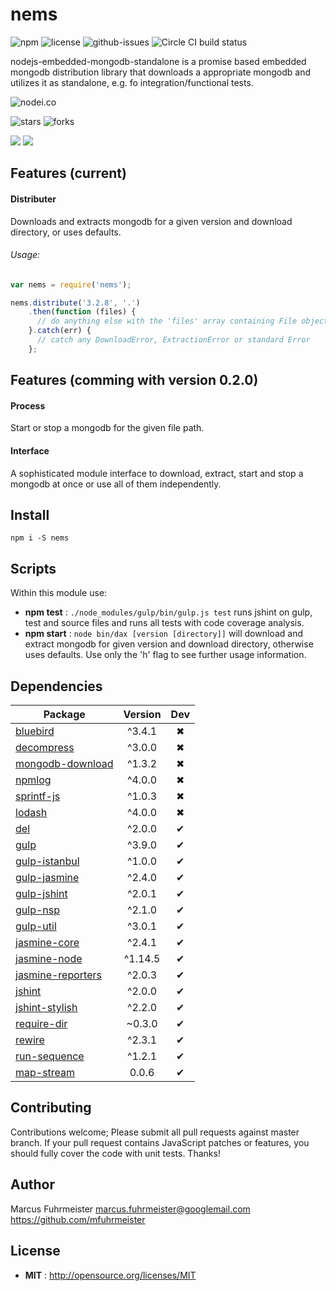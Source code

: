 # nems

![npm](https://img.shields.io/npm/v/nems.svg) ![license](https://img.shields.io/npm/l/nems.svg) ![github-issues](https://img.shields.io/github/issues/mfuhrmeister/nodejs-embedded-mongodb-standalone.svg)  ![Circle CI build status](https://circleci.com/gh/mfuhrmeister/nodejs-embedded-mongodb-standalone.svg?style=svg)

nodejs-embedded-mongodb-standalone is a promise based embedded mongodb distribution library that downloads a appropriate mongodb and utilizes it as standalone, e.g. fo integration/functional tests.

![nodei.co](https://nodei.co/npm/nems.png?downloads=true&downloadRank=true&stars=true)

![stars](https://img.shields.io/github/stars/mfuhrmeister/nodejs-embedded-mongodb-standalone.svg)
![forks](https://img.shields.io/github/forks/mfuhrmeister/nodejs-embedded-mongodb-standalone.svg)

![](https://david-dm.org/mfuhrmeister/nodejs-embedded-mongodb-standalone/status.svg)
![](https://david-dm.org/mfuhrmeister/nodejs-embedded-mongodb-standalone/dev-status.svg)

## Features (current)

#### Distributer
Downloads and extracts mongodb for a given version and download directory, or uses defaults.

###### Usage:
```javascript
var nems = require('nems');

nems.distribute('3.2.8', '.')
    .then(function (files) {
      // do anything else with the 'files' array containing File objects
    }.catch(err) {
      // catch any DownloadError, ExtractionError or standard Error
    };
```

## Features (comming with version 0.2.0)

#### Process
Start or stop a mongodb for the given file path.

#### Interface
A sophisticated module interface to download, extract, start and stop a mongodb at once or use all of them independently.

## Install

`npm i -S nems`


## Scripts
Within this module use:

 - **npm test** : `./node_modules/gulp/bin/gulp.js test` runs jshint on gulp, test and source files and runs all tests with code coverage analysis.
 - **npm start** : `node bin/dax [version [directory]]` will download and extract mongodb for given version and download directory, otherwise uses defaults. Use only the 'h' flag to see further usage information.

## Dependencies

Package | Version | Dev
--- |:---:|:---:
[bluebird](https://www.npmjs.com/package/bluebird) | ^3.4.1 | ✖
[decompress](https://www.npmjs.com/package/decompress) | ^3.0.0 | ✖
[mongodb-download](https://www.npmjs.com/package/mongodb-download) | ^1.3.2 | ✖
[npmlog](https://www.npmjs.com/package/npmlog) | ^4.0.0 | ✖
[sprintf-js](https://www.npmjs.com/package/sprintf-js) | ^1.0.3 | ✖
[lodash](https://www.npmjs.com/package/lodash) | ^4.0.0 | ✖
[del](https://www.npmjs.com/package/del) | ^2.0.0 | ✔
[gulp](https://www.npmjs.com/package/gulp) | ^3.9.0 | ✔
[gulp-istanbul](https://www.npmjs.com/package/gulp-istanbul) | ^1.0.0 | ✔
[gulp-jasmine](https://www.npmjs.com/package/gulp-jasmine) | ^2.4.0 | ✔
[gulp-jshint](https://www.npmjs.com/package/gulp-jshint) | ^2.0.1 | ✔
[gulp-nsp](https://www.npmjs.com/package/gulp-nsp) | ^2.1.0 | ✔
[gulp-util](https://www.npmjs.com/package/gulp-util) | ^3.0.1 | ✔
[jasmine-core](https://www.npmjs.com/package/jasmine-core) | ^2.4.1 | ✔
[jasmine-node](https://www.npmjs.com/package/jasmine-node) | ^1.14.5 | ✔
[jasmine-reporters](https://www.npmjs.com/package/jasmine-reporters) | ^2.0.3 | ✔
[jshint](https://www.npmjs.com/package/jshint) | ^2.0.0 | ✔
[jshint-stylish](https://www.npmjs.com/package/jshint-stylish) | ^2.2.0 | ✔
[require-dir](https://www.npmjs.com/package/require-dir) | ~0.3.0 | ✔
[rewire](https://www.npmjs.com/package/rewire) | ^2.3.1 | ✔
[run-sequence](https://www.npmjs.com/package/run-sequence) | ^1.2.1 | ✔
[map-stream](https://www.npmjs.com/package/map-stream) | 0.0.6 | ✔


## Contributing

Contributions welcome; Please submit all pull requests against master branch. If your pull request contains JavaScript patches or features, you should fully cover the code with unit tests. Thanks!

## Author

Marcus Fuhrmeister <marcus.fuhrmeister@googlemail.com> https://github.com/mfuhrmeister

## License

 - **MIT** : http://opensource.org/licenses/MIT
